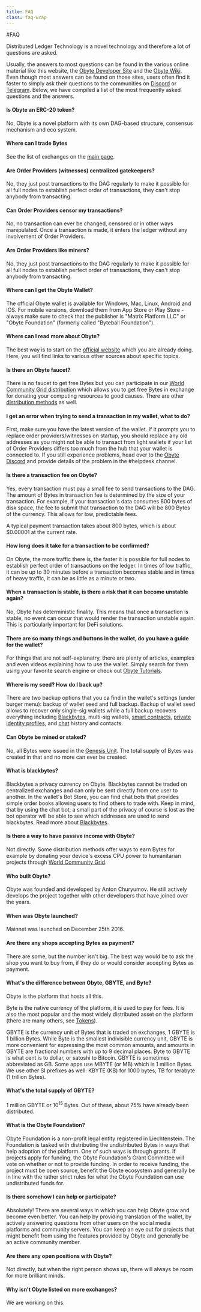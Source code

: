 ```yaml
---
title: FAQ
class: faq-wrap
---
```


#FAQ

<div class="sub-block">
    Distributed Ledger Technology is a novel technology and therefore a lot of questions are asked.
</div>

<p class="sub-text-block">
    Usually, the answers to most questions can be found in the various online material like this website, the <a target="_blank" href="https://developer.obyte.org">Obyte Developer Site</a> and the 
    <a target="_blank" href="https://wiki.obyte.org">Obyte Wiki</a>. Even though most answers can be found on those sites, users often find 
    it faster to simply ask their questions to the communities on <a target="_blank" href="https://discord.obyte.org">Discord</a> or 
    <a target="_blank" href="https://t.me/obyteorg">Telegram</a>. Below, we have compiled a list of the most frequently asked questions and the answers.
</p>

<div class="white-block">
    <h4>Is Obyte an ERC-20 token?</h4>
    <p>No, Obyte is a novel platform with its own DAG-based structure, consensus mechanism and eco system.</p>
</div>
<div class="white-block">
    <h4>Where can I trade Bytes</h4>
    <p>See the list of exchanges on the <a href="/">main page</a>.</p>
</div>
<div class="white-block">
    <h4>Are Order Providers (witnesses) centralized gatekeepers?</h4>
    <p>No, they just post transactions to the DAG regularly to make it possible for all full nodes to establish perfect order of transactions, they can't stop anybody from transacting.</p>
</div>
<div class="white-block">
    <h4>Can Order Providers censor my transactions?</h4>
    <p>No, no transaction can ever be changed, censored or in other ways manipulated. Once a transaction is made, it enters the ledger without any involvement of Order Providers.</p>
</div>
<div class="white-block">
    <h4>Are Order Providers like miners?</h4>
    <p>No, they just post transactions to the DAG regularly to make it possible for all full nodes to establish perfect order of transactions, they can't stop anybody from transacting.</p>
</div>
<div class="white-block">
    <h4>Where can I get the Obyte Wallet?</h4>
    <p>The official Obyte wallet is available for Windows, Mac, Linux, Android and iOS. For mobile versions, download them from App Store or Play Store - always make sure to check that the publisher is "Matrix Platform LLC" or "Obyte Foundation" (formerly called "Byteball Foundation").</p>
</div>

<div class="white-block">
    <h4>Where can I read more about Obyte?</h4>
    <p>The best way is to start on the <a target="_blank" href="/">official website</a> which you are already doing. Here, you will find links to various other sources about specific topics.</p>
</div>

<div class="white-block">
    <h4>Is there an Obyte faucet?</h4>
    <p>There is no faucet to get free Bytes but you can participate in our <a href="/distribution/world-community-grid">World Community Grid distribution</a>
     which allows you to get free Bytes in exchange for donating your computing resources to good causes. There are 
     other <a href="/distribution">distribution methods</a> as well.</p>
</div>

<div class="white-block">
    <h4>I get an error when trying to send a transaction in my wallet, what to do?</h4>
    <p>First, make sure you have the latest version of the wallet. If it prompts you to replace order 
    providers/witnesses on startup, you should replace any old addresses as you might not be able to transact from 
    light wallets if your list of Order Providers differs too much from the hub that your wallet is connected to. 
    If you still experience problems, head over to the <a target="_blank" href="https://discord.obyte.org">Obyte Discord</a> and provide details of the problem in the #helpdesk channel.</p>
</div>

<div class="white-block">
    <h4>Is there a transaction fee on Obyte?</h4>
    <p>
        Yes, every transaction must pay a small fee to send transactions to the DAG. The amount of Bytes in transaction fee is determined by the size of your transaction. For example, if your transaction's data consumes 800 bytes of disk space, the fee to submit that transaction to the DAG will be 800 Bytes of the currency. This allows for low, predictable fees.
    </p>
    <p>A typical payment transaction takes about 800 bytes, which is about $0.00001 at the current rate.</p>
</div>

<div class="white-block">
    <h4>How long does it take for a transaction to be confirmed?</h4>
    <p>
        On Obyte, the more traffic there is, the faster it is possible for full nodes to establish perfect order of transactions on the ledger. In times of low traffic, it can be up to 30 minutes before a transaction becomes stable and in times of heavy traffic, it can be as little as a minute or two.
    </p>
</div>

<div class="white-block">
    <h4>When a transaction is stable, is there a risk that it can become unstable again?</h4>
    <p>
        No, Obyte has deterministic finality. This means that once a transaction is stable, no event can occur that would render the transaction unstable again. This is particularly important for DeFi solutions.
    </p>
</div>

<div class="white-block">
    <h4>There are so many things and buttons in the wallet, do you have a guide for the wallet?</h4>
    <p>
        For things that are not self-explanatry, there are plenty of articles, examples and even videos explaining how to use the wallet. Simply search for them using your favorite search engine or check out <a href="https://medium.com/obyte-help" target="_blank">Obyte Tutorials</a>.
    </p>
</div>

<div class="white-block">
    <h4>Where is my seed? How do I back up?</h4>
    <p>
        There are two backup options that you ca find in the wallet's settings (under burger menu): backup of wallet 
        seed and full backup. Backup of wallet seed allows to recover only single-sig wallets while a full backup 
        recovers everything including <a href="/platform/blackbytes">Blackbytes</a>, multi-sig wallets, <a href="/platform-smart-contracts">smart contracts</a>, 
        <a href="/platform/identity">private identity profiles</a>, and <a href="/platform/chatbots">chat</a> history and contacts.
    </p>
</div>

<div class="white-block">
    <h4>Can Obyte be mined or staked?</h4>
    <p>
        No, all Bytes were issued in the <a href="https://explorer.obyte.org/#oj8yEksX9Ubq7lLc+p6F2uyHUuynugeVq4+ikT67X6E=" target="_blank">Genesis Unit</a>. The total supply of Bytes was created in that and no more can ever be created.
    </p>
</div>

<div class="white-block">
    <h4>What is blackbytes?</h4>
    <p>
        Blackbytes a privacy currency on Obyte. Blackbytes cannot be traded on centralized exchanges and can only be 
        sent directly from one user to another. In the wallet's Bot Store, you can find chat bots that provides simple 
        order books allowing users to find others to trade with. Keep in mind, that by using the chat bot, a small part 
        of the privacy of course is lost as the bot operator will be able to see which addresses are used to send 
        blackbytes. Read more about <a href="/platform/blackbytes">Blackbytes</a>.
    </p>
</div>

<div class="white-block">
    <h4>Is there a way to have passive income with Obyte?</h4>
    <p>
        Not directly. Some distribution methods offer ways to earn Bytes for example by donating your device's excess 
        CPU power to humanitarian projects through <a href="/distribution/world-community-grid">World Community Grid</a>.
    </p>
</div>

<div class="white-block">
    <h4>Who built Obyte?</h4>
    <p>
        Obyte was founded and developed by Anton Churyumov. He still actively develops the project together with 
        other developers that have joined over the years.
    </p>
</div>

<div class="white-block">
    <h4>When was Obyte launched?</h4>
    <p>
        Mainnet was launched on December 25th 2016.
    </p>
</div>


<div class="white-block">
    <h4>Are there any shops accepting Bytes as payment?</h4>
    <p>
       There are some, but the number isn't big. The best way would be to ask the shop you want to buy from, if they do or would consider accepting Bytes as payment.
    </p>
</div>


<div class="white-block">
    <h4>What's the difference between Obyte, GBYTE, and Byte?</h4>
    <p>
       Obyte is the platform that hosts all this.
    </p>
    <p>
        Byte is the native currency of the platform, it is used to pay for fees. It is also the most popular 
        and the most widely distributed asset on the platform (there are many others, see <a href="/platform/tokens">Tokens</a>).
    </p>
    <p>
        GBYTE is the currency unit of Bytes that is traded on exchanges, 1 GBYTE is 1 billion Bytes. While Byte is 
        the smallest indivisible currency unit, GBYTE is more convenient for expressing the most common amounts, 
        and amounts in GBYTE are fractional numbers with up to 9 decimal places. Byte to GBYTE is what cent is to 
        dollar, or satoshi to Bitcoin. GBYTE is sometimes abbreviated as GB. Some apps use MBYTE (or MB) which is 
        1 million Bytes. We use other SI prefixes as well: KBYTE (KB) for 1000 bytes, TB for terabyte (1 trillion Bytes).
    </p>
</div>

<div class="white-block">
    <h4>What's the total supply of GBYTE?</h4>
    <p>
        1 million GBYTE or 10<sup>15</sup> Bytes. Out of these, about 75% have already been distributed.
    </p>
</div>

<div class="white-block">
    <h4>What is the Obyte Foundation?</h4>
    <p>
        Obyte Foundation is a non-profit legal entity registered in Liechtenstein. The Foundation is tasked with distributing the undistributed Bytes in ways that help adoption of the platform. One of such ways is through grants. If projects apply for funding, the Obyte Foundation's Grant Committee will vote on whether or not to provide funding. In order to receive funding, the project must be open source, benefit the Obyte ecosystem and generally be in line with the rather strict rules for what the Obyte Foundation can use undistributed funds for.
    </p>
</div>

<div class="white-block">
    <h4>Is there somehow I can help or participate?</h4>
    <p>
        Absolutely! There are several ways in which you can help Obyte grow and become even better. You can help by providing translation of the wallet, by actively answering questions from other users on the social media platforms and community servers. You can keep an eye out for projects that might benefit from using the features provided by Obyte and generally be an active community member.
    </p>
</div>

<div class="white-block">
    <h4>Are there any open positions with Obyte?</h4>
    <p>
        Not directly, but when the right person shows up, there will always be room for more brilliant minds.
    </p>
</div>

<div class="white-block">
    <h4>Why isn't Obyte listed on more exchanges?</h4>
    <p>
        We are working on this.
    </p>
</div>

